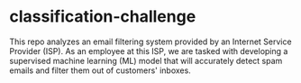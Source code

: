 # classification-challenge

This repo analyzes an email filtering system provided by an Internet Service Provider (ISP). As an employee at this ISP, we are tasked with developing a supervised machine learning (ML) model that will accurately detect spam emails and filter them out of customers' inboxes.

